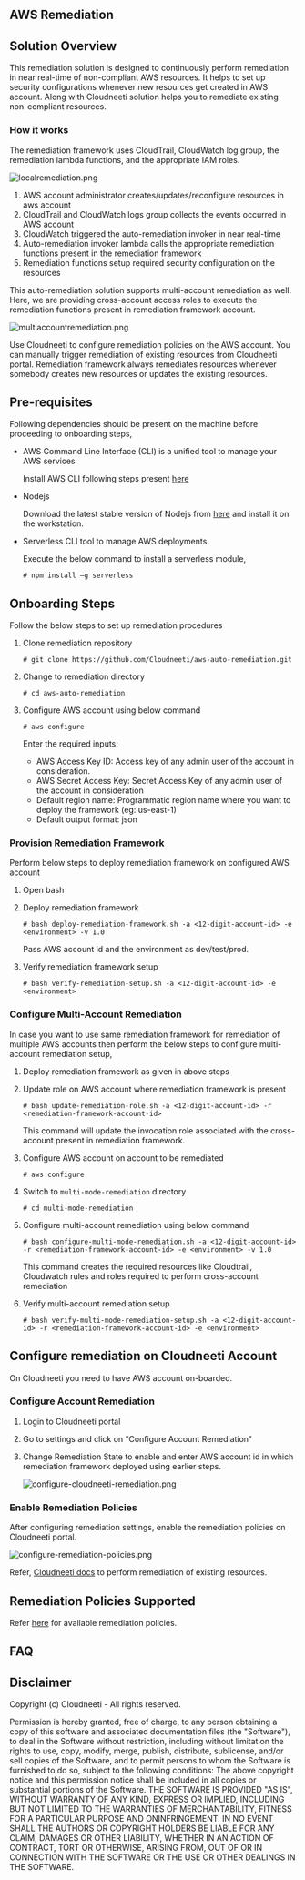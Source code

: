 **AWS Remediation**
-------------------

## Solution Overview

This remediation solution is designed to continuously perform remediation in near real-time of non-compliant AWS resources. It helps to set up security configurations whenever new resources get created in AWS account. Along with Cloudneeti solution helps you to remediate existing non-compliant resources.

### How it works

The remediation framework uses CloudTrail, CloudWatch log group, the remediation lambda functions, and the appropriate IAM roles.

![localremediation.png](images/localremediation.png)

1. AWS account administrator creates/updates/reconfigure resources in aws account
2. CloudTrail and CloudWatch logs group collects the events occurred in AWS account
3. CloudWatch triggered the auto-remediation invoker in near real-time
4. Auto-remediation invoker lambda calls the appropriate remediation functions present in the remediation framework
5. Remediation functions setup required security configuration on the resources

This auto-remediation solution supports multi-account remediation as well. Here, we are providing cross-account access roles to execute the remediation functions present in remediation framework account.

![multiaccountremediation.png](images/multiaccountremediation.png)

Use Cloudneeti to configure remediation policies on the AWS account. You can manually trigger remediation of existing resources from Cloudneeti portal. Remediation framework always remediates resources whenever somebody creates new resources or updates the existing resources. 




## Pre-requisites

Following dependencies should be present on the machine before proceeding to onboarding steps,

-  AWS Command Line Interface (CLI) is a unified tool to manage your AWS services 

	Install AWS CLI following steps present [here](https://docs.aws.amazon.com/cli/latest/userguide/cli-chap-install.html)
- Nodejs

	Download the latest stable version of Nodejs from [here](https://nodejs.org/en/download) and install it on the workstation.
- Serverless CLI tool to manage AWS deployments

	Execute the below command to install a serverless module,

	`# npm install –g serverless`


## Onboarding Steps

Follow the below steps to set up remediation procedures

1. Clone remediation repository

	`# git clone https://github.com/Cloudneeti/aws-auto-remediation.git`

3. Change to remediation directory

	`# cd aws-auto-remediation`

3. Configure AWS account using below command

	 `# aws configure`

   Enter the required inputs:
   - AWS Access Key ID: Access key of any admin user of the account in consideration.
   - AWS Secret Access Key: Secret Access Key of any admin user of the account in consideration
   - Default region name: Programmatic region name where you want to deploy the framework (eg: us-east-1)
   - Default output format: json

### Provision Remediation Framework
Perform below steps to deploy remediation framework on configured AWS account
1. Open bash 
2. Deploy remediation framework

	`# bash deploy-remediation-framework.sh -a <12-digit-account-id> -e <environment> -v 1.0`

	Pass AWS account id and the environment as dev/test/prod.

3. Verify remediation framework setup

	`# bash verify-remediation-setup.sh -a <12-digit-account-id> -e <environment>`

### Configure Multi-Account Remediation

In case you want to use same remediation framework for remediation of multiple AWS accounts then perform the below steps to configure multi-account remediation setup,

1. Deploy remediation framework as given in above steps
2. Update role on AWS account where remediation framework is present

	`# bash update-remediation-role.sh -a <12-digit-account-id> -r <remediation-framework-account-id>`

   This command will update the invocation role associated with the cross-account present in remediation framework.

3. Configure AWS account on account to be remediated

	`# aws configure`
4. Switch to `multi-mode-remediation` directory

	`# cd multi-mode-remediation`
5. Configure multi-account remediation using below command

	`# bash configure-multi-mode-remediation.sh -a <12-digit-account-id> -r <remediation-framework-account-id> -e <environment> -v 1.0`

   This command creates the required resources like Cloudtrail, Cloudwatch rules and roles required to perform cross-account remediation 
6. Verify multi-account remediation setup

	`# bash verify-multi-mode-remediation-setup.sh -a <12-digit-account-id> -r <remediation-framework-account-id> -e <environment>`

## Configure remediation on Cloudneeti Account

On Cloudneeti you need to have AWS account on-boarded. 

### Configure Account Remediation
1. Login to Cloudneeti portal
2. Go to settings and click on “Configure Account Remediation”
3. Change Remediation State to enable and enter AWS account id in which remediation framework deployed using earlier steps.

   ![configure-cloudneeti-remediation.png](images/configure-cloudneeti-remediation.png)

### Enable Remediation Policies
After configuring remediation settings, enable the remediation policies on Cloudneeti portal.

![configure-remediation-policies.png](images/configure-remediation-policies.png)

Refer, [Cloudneeti docs](https://docs.cloudneeti.com) to perform remediation of existing resources. 



## Remediation Policies Supported
Refer [here](remediation-policies.md) for available remediation policies.

## FAQ



## Disclaimer

Copyright (c) Cloudneeti - All rights reserved.

Permission is hereby granted, free of charge, to any person obtaining a copy of this software and associated documentation files (the "Software"), to deal in the Software without restriction, including without limitation the rights to use, copy, modify, merge, publish, distribute, sublicense, and/or sell copies of the Software, and to permit persons to whom the Software is furnished to do so, subject to the following conditions: The above copyright notice and this permission notice shall be included in all copies or substantial portions of the Software. THE SOFTWARE IS PROVIDED "AS IS", WITHOUT WARRANTY OF ANY KIND, EXPRESS OR IMPLIED, INCLUDING BUT NOT LIMITED TO THE WARRANTIES OF MERCHANTABILITY, FITNESS FOR A PARTICULAR PURPOSE AND ONINFRINGEMENT. IN NO EVENT SHALL THE AUTHORS OR COPYRIGHT HOLDERS BE LIABLE FOR ANY CLAIM, DAMAGES OR OTHER LIABILITY, WHETHER IN AN ACTION OF CONTRACT, TORT OR OTHERWISE, ARISING FROM, OUT OF OR IN CONNECTION WITH THE SOFTWARE OR THE USE OR OTHER DEALINGS IN THE SOFTWARE.